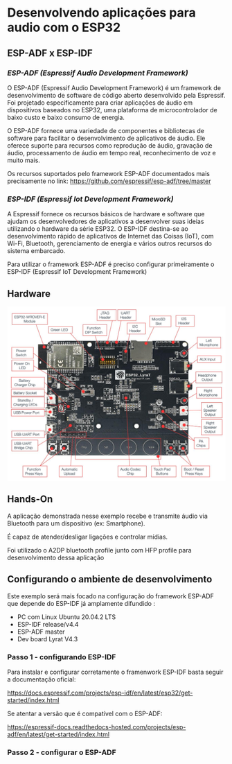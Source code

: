 # Desenvolvendo aplicações para audio com o ESP32

## ESP-ADF x ESP-IDF 
### _ESP-ADF (Espressif Audio Development Framework)_
O ESP-ADF (Espressif Audio Development Framework) é um framework de desenvolvimento de software de código aberto desenvolvido pela Espressif. Foi projetado especificamente para criar aplicações de áudio em dispositivos baseados no ESP32, uma plataforma de microcontrolador de baixo custo e baixo consumo de energia.

O ESP-ADF fornece uma variedade de componentes e bibliotecas de software para facilitar o desenvolvimento de aplicativos de áudio. Ele oferece suporte para recursos como reprodução de áudio, gravação de áudio, processamento de áudio em tempo real, reconhecimento de voz e muito mais.

Os recursos suportados pelo framework ESP-ADF documentados mais precisamente no link:
https://github.com/espressif/esp-adf/tree/master

### _ESP-IDF (Espressif Iot Development Framework)_

A Espressif fornece os recursos básicos de hardware e software que ajudam os desenvolvedores de aplicativos a desenvolver suas ideias utilizando o hardware da série ESP32. O ESP-IDF destina-se ao desenvolvimento rápido de aplicativos de Internet das Coisas (IoT), com Wi-Fi, Bluetooth, gerenciamento de energia e vários outros recursos do sistema embarcado.

Para utilizar o framework ESP-ADF é preciso configurar primeiramente o ESP-IDF (Espressif IoT Development Framework)


## Hardware
<div align="center"><img src="docs/_static/esp32-lyrat-v4.3-layout-with-wrover-e-module.jpg" alt ="ESP-32-Lyrat-v4.3" align="center"/></div>

## Hands-On
A aplicação demonstrada nesse exemplo recebe e transmite áudio via Bluetooth para um dispositivo (ex: Smartphone).

É capaz de atender/desligar ligações e controlar mídias.

Foi utilizado o A2DP bluetooth profile junto com HFP profile para desenvolvimento dessa aplicação

## Configurando o ambiente de desenvolvimento
Este exemplo será mais focado na configuração do framework ESP-ADF que depende do ESP-IDF já amplamente difundido :

- PC com Linux Ubuntu 20.04.2 LTS
- ESP-IDF release/v4.4
- ESP-ADF master
- Dev board Lyrat V4.3

### Passo 1 - configurando ESP-IDF
Para instalar e configurar corretamente o framenwork ESP-IDF basta seguir a documentação oficial:

https://docs.espressif.com/projects/esp-idf/en/latest/esp32/get-started/index.html

Se atentar a versão que é compatível com o ESP-ADF:

https://espressif-docs.readthedocs-hosted.com/projects/esp-adf/en/latest/get-started/index.html

### Passo 2 - configurar o ESP-ADF




